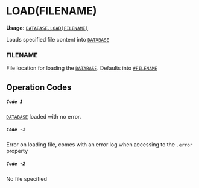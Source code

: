 # LOAD(FILENAME)
**Usage:** [`DATABASE.LOAD(FILENAME)`](https://github.com/NeedleChat/NeedleDB/blob/docs/docs/DATABASE.md)

Loads specified file content into [`DATABASE`](https://github.com/NeedleChat/NeedleDB/blob/docs/docs/DATABASE.md)

### FILENAME
File location for loading the [`DATABASE`](https://github.com/NeedleChat/NeedleDB/blob/docs/docs/DATABASE.md). Defaults into [`#FILENAME`](https://github.com/NeedleChat/NeedleDB/blob/docs/docs/DATABASE/properties/%23FILENAME.md)

## Operation Codes

##### `Code 1`
[`DATABASE`](https://github.com/NeedleChat/NeedleDB/blob/docs/docs/DATABASE.md) loaded with no error.

##### `Code -1`
Error on loading file, comes with an error log when accessing to the `.error` property

##### `Code -2`
No file specified

